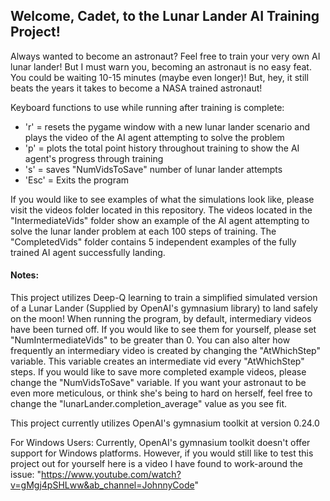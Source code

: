 ## Welcome, Cadet, to the Lunar Lander AI Training Project!

Always wanted to become an astronaut? Feel free to train your very own AI lunar lander! But I must warn you, becoming an 
astronaut is no easy feat. You could be waiting 10-15 minutes (maybe even longer)! But, hey, it still beats the years it takes to become 
a NASA trained astronaut!

Keyboard functions to use while running after training is complete:
- 'r' = resets the pygame window with a new lunar lander scenario and plays the video of the AI agent attempting to solve the problem
- 'p' = plots the total point history throughout training to show the AI agent's progress through training
- 's' = saves "NumVidsToSave" number of lunar lander attempts
- 'Esc' = Exits the program

If you would like to see examples of what the simulations look like, please visit the videos folder located in this repository. The videos
located in the "IntermediateVids" folder show an example of the AI agent attempting to solve the lunar lander problem at each 100 steps of
training. The "CompletedVids" folder contains 5 independent examples of the fully trained AI agent successfully landing.

#### Notes:

This project utilizes Deep-Q learning to train a simplified simulated version of a Lunar Lander (Supplied by OpenAI's gymnasium library)
to land safely on the moon! When running the program, by default, intermediary videos have been turned off. If you would like to see them 
for yourself, please set "NumIntermediateVids" to be greater than 0. You can also alter how frequently an intermediary video is created by
changing the "AtWhichStep" variable. This variable creates an intermediate vid every "AtWhichStep" steps. If you would like to save more
completed example videos, please change the "NumVidsToSave" variable. If you want your astronaut to be even more meticulous, or think she's
being to hard on herself, feel free to change the "lunarLander.completion_average" value as you see fit.

This project currently utilizes OpenAI's gymnasium toolkit at version 0.24.0

For Windows Users:
Currently, OpenAI's gymnasium toolkit doesn't offer support for Windows platforms. However, if you would still like to test this project
out for yourself here is a video I have found to work-around the issue: "https://www.youtube.com/watch?v=gMgj4pSHLww&ab_channel=JohnnyCode"
